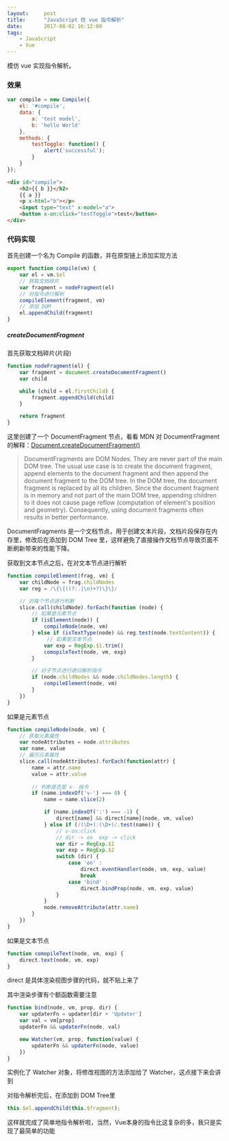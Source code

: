 ```yaml
---
layout:     post
title:      "JavaScript 仿 vue 指令解析"
date:       2017-08-02 16:12:00
tags:
    - JavaScript
    - Vue
---
```


模仿 vue 实现指令解析。

### 效果

```js
var compile = new Compile({
    el: '#compile',
    data: {
        a: 'test model',
        b: 'hello World'
    },
    methods: {
        testToggle: function() {
            alert('successful');
        }
    }
});
```

```html
<div id="compile">
    <h2>{{ b }}</h2>
    {{ a }}
    <p x-html="b"></p>
    <input type="text" x-model="a">
    <button x-on:click="testToggle">test</button>
</div>
```

### 代码实现
首先创建一个名为 Compile 的函数，并在原型链上添加实现方法

```js
export function compile(vm) {
    var el = vm.$el
    // 获取文档碎片
    var fragment = nodeFragment(el)
    // 对指令进行解析
    compileElement(fragment, vm)
    // 添加 DOM
    el.appendChild(fragment)
}

```

##### createDocumentFragment

首先获取文档碎片(片段)  

```js
function nodeFragment(el) {
    var fragment = document.createDocumentFragment()
    var child

    while (child = el.firstChild) {
        fragment.appendChild(child)
    }

    return fragment
}
```

这里创建了一个 DocumentFragment 节点，看看 MDN 对 DocumentFragment 的解释：<a href="https://developer.mozilla.org/en-US/docs/Web/API/Document/createDocumentFragment" target="_blank">Document.createDocumentFragment()</a>

>DocumentFragments are DOM Nodes. They are never part of the main DOM tree. The usual use case is to create the document fragment, append elements to the document fragment and then append the document fragment to the DOM tree. In the DOM tree, the document fragment is replaced by all its children.
>Since the document fragment is in memory and not part of the main DOM tree, appending children to it does not cause page reflow (computation of element's position and geometry). Consequently, using document fragments often results in better performance.

DocumentFragments 是一个文档节点，用于创建文本片段，文档片段保存在内存里，修改后在添加到 DOM Tree 里，这样避免了直接操作文档节点导致页面不断刷新带来的性能下降。

获取到文本节点之后，在对文本节点进行解析  

```js
function compileElement(frag, vm) {
    var childNode = frag.childNodes
    var reg = /\{\{((?:.|\n)+?)\}\}/

    // 对每个节点进行判断
    slice.call(childNode).forEach(function (node) {
        // 如果是元素节点
        if (isElement(node)) {
            compileNode(node, vm)
        } else if (isTextType(node) && reg.test(node.textContent)) {
             // 如果是文本节点
            var exp = RegExp.$1.trim()
            comopileText(node, vm, exp)
        }

        // 对子节点进行递归解析指令
        if (node.childNodes && node.childNodes.length) {
            compileElement(node, vm)
        }
    })
}
```

如果是元素节点

```js
function compileNode(node, vm) {
    // 获取元素属性
    var nodeAttributes = node.attributes
    var name, value
    // 遍历元素属性
    slice.call(nodeAttributes).forEach(function(attr) {
        name = attr.name
        value = attr.value
        
        // 判断是否是 x- 指令
        if (name.indexOf('v-') === 0) {
            name = name.slice(2)

            if (name.indexOf(':') === -1) {
                direct[name] && direct[name](node, vm, value)
            } else if (/(\D+):(\D+)/.test(name)) {
                // v-on:click
                // dir -> on  exp -> click
                var dir = RegExp.$1
                var exp = RegExp.$2
                switch (dir) {
                    case 'on' :
                        direct.eventHandler(node, vm, exp, value)
                        break
                    case 'bind' :
                        direct.bindProp(node, vm, exp, value)
                }
            }
            node.removeAttribute(attr.name)
        }
    })
}
```

如果是文本节点
```js
function comopileText(node, vm, exp) {
    direct.text(node, vm, exp)
}
```

direct 是具体渲染视图步骤的代码，就不贴上来了

其中渲染步骤有个额函数需要注意

```js
function bind(node, vm, prop, dir) {
    var updaterFn = updater[dir + 'Updater']
    var val = vm[prop]
    updaterFn && updaterFn(node, val)

    new Watcher(vm, prop, function(value) {
        updaterFn && updaterFn(node, value)
    })
}
```

实例化了 Watcher 对象，将修改视图的方法添加给了 Watcher，这点接下来会讲到

对指令解析完后，在添加到 DOM Tree里

```js
this.$el.appendChild(this.$fragment);
```

这样就完成了简单地指令解析啦，当然，Vue本身的指令比这复杂的多，我只是实现了最简单的功能


